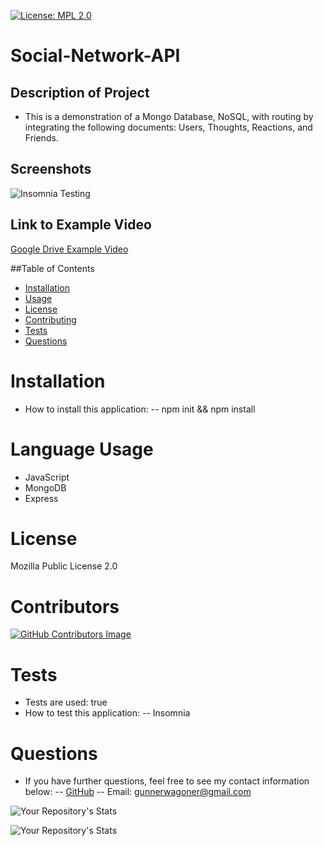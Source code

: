 [![License: MPL 2.0](https://img.shields.io/badge/License-MPL_2.0-brightgreen.svg)](https://opensource.org/licenses/MPL-2.0)

# Social-Network-API

## Description of Project

- This is a demonstration of a Mongo Database, NoSQL, with routing by integrating the following documents: Users, Thoughts, Reactions, and Friends.

## Screenshots

![Insomnia Testing](./assets/Insomnia%20-%20Testing%20%E2%80%93%20GET%20All%20users%20Routes.png)

## Link to Example Video

[Google Drive Example Video](https://drive.google.com/file/d/10nd9XwO6pB08Z4UAlGm0MidLku-oW8JJ/view)

##Table of Contents

- [Installation](#Installation)
- [Usage](#Usage)
- [License](#License)
- [Contributing](#Contributing)
- [Tests](#Tests)
- [Questions](#Questions)

# Installation

- How to install this application:
  -- npm init && npm install

# Language Usage

- JavaScript
- MongoDB
- Express

# License

Mozilla Public License 2.0

# Contributors

[![GitHub Contributors Image](https://contrib.rocks/image?repo=GunnySensei/Social-Network-API)](https://github.com/GunnySensei/Social-Network-API)

# Tests

- Tests are used: true
- How to test this application:
  -- Insomnia

# Questions

- If you have further questions, feel free to see my contact information below:
  -- [GitHub](https://github.com/GunnySensei)
  -- Email: gunnerwagoner@gmail.com

![Your Repository's Stats](https://github-readme-stats.vercel.app/api/top-langs/?username=GunnySensei&theme=blue-green)

![Your Repository's Stats](https://github-readme-stats.vercel.app/api?username=GunnySensei&show_icons=true)
